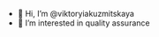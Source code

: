 - 👋 Hi, I’m @viktoryiakuzmitskaya
- 👀 I’m interested in quality assurance

<!---
viktoryiakuzmitskaya/viktoryiakuzmitskaya is a ✨ special ✨ repository because its `README.md` (this file) appears on your GitHub profile.
You can click the Preview link to take a look at your changes.
--->

